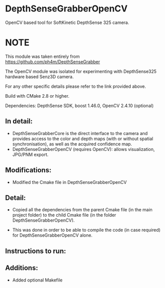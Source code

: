 DepthSenseGrabberOpenCV
=======================

OpenCV based tool for SoftKinetic DepthSense 325 camera.

NOTE
====

This module was taken entirely from https://github.com/ph4m/DepthSenseGrabber

The OpenCV module was isolated for experimenting with DepthSense325 hardware based Senz3D camera.

For any other specific details please refer to the link provided above. 

Build with CMake 2.8 or higher.

Dependencies: DepthSense SDK, boost 1.46.0, OpenCV 2.4.10 (optional)

In detail:
----------

 - DepthSenseGrabberCore is the direct interface to the camera and provides access to the color and depth maps (with or without spatial synchronisation), as well as the acquired confidence map.
 - DepthSenseGrabberOpenCV (requires OpenCV): allows visualization, JPG/PNM export.
 
Modifications:
--------------

- Modified the Cmake file in DepthSenseGrabberOpenCV

Detail:
-------

- Copied all the dependencies from the parent Cmake file (in the main project folder) to the child Cmake file (in the folder DepthSenseGrabberOpenCV). 

- This was done in order to be able to compile the code (in case required) for DepthSenseGrabberOpenCV alone.

Instructions to run:
---------------------

Additions:
----------

- Added optional Makefile
